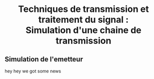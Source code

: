 
<center> <h1>Techniques de transmission et traitement du signal : </br> <center>Simulation d'une chaine de transmission</center> </h1> </center>
<h2> Simulation de l'emetteur</h2>
<p>hey hey we got  some news </p>